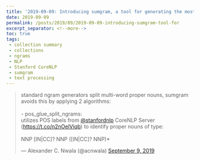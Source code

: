 ```yaml
---
title: '2019-09-09: Introducing sumgram, a tool for generating the most frequent conjoined ngrams'
date: 2019-09-09
permalink: /posts/2019/09/2019-09-09-introducing-sumgram-tool-for
excerpt_separator: <!--more-->
toc: true
tags:
 - collection summary
 - collections
 - ngrams 
 - NLP 
 - Stanford CoreNLP
 - sumgram 
 - text processing
---
```


<blockquote class="twitter-tweet"><p lang="en" dir="ltr">standard ngram generators split multi-word proper nouns, sumgram avoids this by applying 2 algorithms:<br><br>- pos_glue_split_ngrams: <br>utilizes POS labels from <a href="https://twitter.com/stanfordnlp?ref_src=twsrc%5Etfw">@stanfordnlp</a> CoreNLP Server (<a href="https://t.co/n2nOelViqb">https://t.co/n2nOelViqb</a>) to identify proper nouns of type: <br><br>NNP [IN|CC]? NNP ([IN|CC]? NNP)*</p>&mdash; Alexander C. Nwala (@acnwala) <a href="https://twitter.com/acnwala/status/1171079618947731457?ref_src=twsrc%5Etfw">September 9, 2019</a></blockquote> <script async src="https://platform.twitter.com/widgets.js" charset="utf-8"></script>
